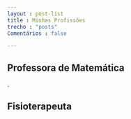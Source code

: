 ```yaml
---
layout : post-list
title : Minhas Profissões
trecho : "posts"
Comentários : false

---
```



## Professora de Matemática
.

## Fisioterapeuta 